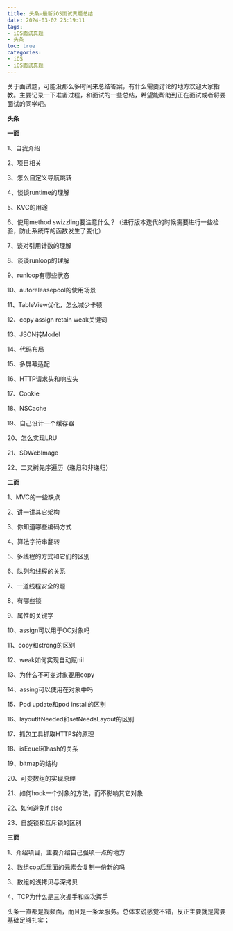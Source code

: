 ```yaml
---
title: 头条-最新iOS面试真题总结
date: 2024-03-02 23:19:11
tags:
- iOS面试真题
- 头条
toc: true
categories:
- iOS 
- iOS面试真题
---
```


关于面试题，可能没那么多时间来总结答案，有什么需要讨论的地方欢迎大家指教。主要记录一下准备过程，和面试的一些总结，希望能帮助到正在面试或者将要面试的同学吧。

**头条**

**一面**

1、自我介绍

2、项目相关

3、怎么自定义导航跳转

4、谈谈runtime的理解

5、KVC的用途

6、使用method swizzling要注意什么？（进行版本迭代的时候需要进行一些检验，防止系统库的函数发生了变化）

7、谈对引用计数的理解

8、谈谈runloop的理解

9、runloop有哪些状态

10、autoreleasepool的使用场景

11、TableView优化，怎么减少卡顿

12、copy assign retain weak关键词

13、JSON转Model

14、代码布局

15、多屏幕适配

16、HTTP请求头和响应头

17、Cookie

18、NSCache

19、自己设计一个缓存器

20、怎么实现LRU

21、SDWebImage

22、二叉树先序遍历（递归和非递归）

**二面**

1、MVC的一些缺点

2、讲一讲其它架构

3、你知道哪些编码方式

4、算法字符串翻转

5、多线程的方式和它们的区别

6、队列和线程的关系

7、一道线程安全的题

8、有哪些锁

9、属性的关键字

10、assign可以用于OC对象吗

11、copy和strong的区别

12、weak如何实现自动赋nil

13、为什么不可变对象要用copy

14、assing可以使用在对象中吗

15、Pod update和pod install的区别

16、layoutIfNeeded和setNeedsLayout的区别

17、抓包工具抓取HTTPS的原理

18、isEquel和hash的关系

19、bitmap的结构

20、可变数组的实现原理

21、如何hook一个对象的方法，而不影响其它对象

22、如何避免if else

23、自旋锁和互斥锁的区别

**三面**

1、介绍项目，主要介绍自己强项一点的地方

2、数组cop后里面的元素会复制一份新的吗

3、数组的浅拷贝与深拷贝

4、TCP为什么是三次握手和四次挥手

头条一直都是视频面，而且是一条龙服务。总体来说感觉不错，反正主要就是需要基础足够扎实；
